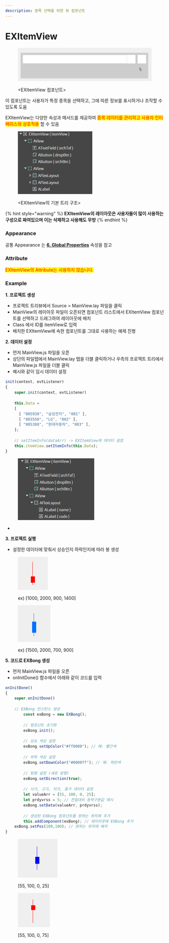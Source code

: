```yaml
---
description: 종목 선택을 위한 뷰 컴포넌트
---
```


# EXItemView

<figure><img src="../../.gitbook/assets/image (90).png" alt=""><figcaption><p>&#x3C;EXItemView 컴포넌트></p></figcaption></figure>

이 컴포넌트는 사용자가 특정 종목을 선택하고, 그에 따른 정보를 표시하거나 조작할 수 있도록 도움

&#x20;EXItemView는 다양한 속성과 메서드를 제공하여 <mark style="color:red;">종목 데이터를 관리하고 사용자 인터페이스와 상호작용</mark> 할 수 있음

<figure><img src="../../.gitbook/assets/image (91).png" alt=""><figcaption><p>&#x3C;EXItemView의 기본 트리 구조></p></figcaption></figure>

{% hint style="warning" %}
**EXItemView의 레이아웃은 사용자들이 많이 사용하는 구성으로 짜여있으며 이는 삭제하고 사용해도 무방**
{% endhint %}

### Appearance

공통 Appearance 는 [**6. Global Properties**](<../../Guide for SpiderGen/06  SpiderGen Editor/04  Properties Pane/02 Appearence.md>) 속성을 참고

### Attribute

<mark style="color:red;">EXItemView의 Attribute는 사용하지 않습니다.</mark>



### Example

**1. 프로젝트 생성**

* 프로젝트 트리뷰에서 Source > MainView.lay 파일을 클릭
* MainView의 레이아웃 파일이 오픈되면 컴포넌트 리스트에서 EXItemView 컴포넌트를 선택하고 드래그하여 레이아웃에 배치
* Class 에서 ID를 itemView로 입력
* 배치한 EXItemView에 속한 컴포넌트를 그대로 사용하는 예제 진행



**2. 데이터 설정**

* 먼저 MainView.js 파일을 오픈
* 상단의 파일탭에서 MainView.lay 탭을 더블 클릭하거나 우측의 프로젝트 트리에서 MainView.js 파일을 더블 클릭
* 예시와 같이 임시 데이터 설정

```javascript
init(context, evtListener)
{
    super.init(context, evtListener)  

    this.Data = 
    [
      [ "005930", "삼성전자", "001" ], 
      [ "003550", "LG", "002" ], 
      [ "005380", "현대자동차", "003" ],
    ];
  
    // setItemInfo(dataArr) -> EXItemView에 데이터 설정
    this.itemView.setItemInfo(this.Data);            
}
```

<figure><img src="../../.gitbook/assets/image (92).png" alt=""><figcaption></figcaption></figure>

*



**3. 프로젝트 실행**

* 설정한 데이터에 맞춰서 상승인지 하락인지에 따라 봉 생성

<div data-full-width="false"><figure><img src="../../.gitbook/assets/image (52).png" alt=""><figcaption><p>ex) [1000, 2000, 900, 1400]</p></figcaption></figure> <figure><img src="../../.gitbook/assets/image (55).png" alt=""><figcaption><p>ex) [1500, 2000, 700, 900]</p></figcaption></figure></div>

**5. 코드로 EXBong 생성**

* 먼저 MainView.js 파일을 오픈
* onInitDone() 함수에서 아래와 같이 코드를 입력

```javascript
onInitDone()
{
	super.onInitDone()
	
	// EXBong 인스턴스 생성
        const exBong = new EXBong();

        // 컴포넌트 초기화
        exBong.init();

        // 상승 색상 설정
        exBong.setUpColor("#ff0000"); // 예: 빨간색

        // 하락 색상 설정
        exBong.setDownColor("#0000ff"); // 예: 파란색

        // 방향 설정 (세로 방향)
        exBong.setDirection(true);

        // 시가, 고가, 저가, 종가 데이터 설정
        let valueArr = [55, 100, 0, 25];
        let prdyvrss = 5; // 전일대비 등락구분값 예시
        exBong.setData(valueArr, prdyvrss);

        // 생성된 EXBong 컴포넌트를 원하는 위치에 추가
        this.addComponent(exBong); // 레이아웃에 EXBong 추가
	exBong.setPos(100,100); // 원하는 위치에 배치
}
```

<div><figure><img src="../../.gitbook/assets/image (56).png" alt=""><figcaption><p>[55, 100, 0, 25]</p></figcaption></figure> <figure><img src="../../.gitbook/assets/image (57).png" alt=""><figcaption><p>[55, 100, 0, 75]</p></figcaption></figure></div>

